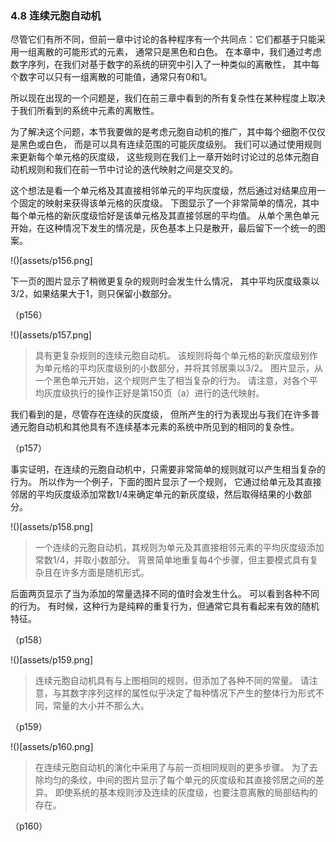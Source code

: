### 4.8  连续元胞自动机

尽管它们有所不同，但前一章中讨论的各种程序有一个共同点：它们都基于只能采用一组离散的可能形式的元素，
通常只是黑色和白色。
在本章中，我们通过考虑数字序列，在我们对基于数字的系统的研究中引入了一种类似的离散性，
其中每个数字可以只有一组离散的可能值，通常只有0和1。

所以现在出现的一个问题是，我们在前三章中看到的所有复杂性在某种程度上取决于我们所看到的系统中元素的离散性。

为了解决这个问题，本节我要做的是考虑元胞自动机的推广，其中每个细胞不仅仅是黑色或白色，
而是可以具有连续范围的可能灰度级别。
我们可以通过使用规则来更新每个单元格的灰度级，
这些规则在我们上一章开始时讨论过的总体元胞自动机规则和我们在前一节中讨论的迭代映射之间是交叉的。

这个想法是看一个单元格及其直接相邻单元的平均灰度级，然后通过对结果应用一个固定的映射来获得该单元格的灰度级。
下图显示了一个非常简单的情况，其中每个单元格的新灰度级恰好是该单元格及其直接邻居的平均值。
从单个黑色单元开始，在这种情况下发生的情况是，灰色基本上只是散开，最后留下一个统一的图案。

!()[assets/p156.png]

下一页的图片显示了稍微更复杂的规则时会发生什么情况，
其中平均灰度级乘以3/2，如果结果大于1，则只保留小数部分。

（p156）

!()[assets/p157.png]

>具有更复杂规则的连续元胞自动机。
该规则将每个单元格的新灰度级别作为单元格的平均灰度级别的小数部分，并将其邻居乘以3/2。
图片显示，从一个黑色单元开始，这个规则产生了相当复杂的行为。
请注意，对各个平均灰度级执行的操作正好是第150页（a）进行的迭代映射。

我们看到的是，尽管存在连续的灰度级，
但所产生的行为表现出与我们在许多普通元胞自动机和其他具有不连续基本元素的系统中所见到的相同的复杂性。

（p157）

事实证明，在连续的元胞自动机中，只需要非常简单的规则就可以产生相当复杂的行为。
所以作为一个例子，下面的图片显示了一个规则，
它通过给单元及其直接邻居的平均灰度级添加常数1/4来确定单元的新灰度级，然后取得结果的小数部分。

!()[assets/p158.png]

>一个连续的元胞自动机，其规则为单元及其直接相邻元素的平均灰度级添加常数1/4，并取小数部分。
背景简单地重复每4个步骤，但主要模式具有复杂且在许多方面是随机形式。

后面两页显示了当为添加的常量选择不同的值时会发生什么。
可以看到各种不同的行为。
有时候，这种行为是纯粹的重复行为，但通常它具有看起来有效的随机特征。

（p158）

!()[assets/p159.png]

>连续元胞自动机具有与上图相同的规则，但添加了各种不同的常量。
请注意，与其数字序列这样的属性似乎决定了每种情况下产生的整体行为形式不同，常量的大小并不那么大。

（p159）

!()[assets/p160.png]

>在连续元胞自动机的演化中采用了与前一页相同规则的更多步骤。
为了去除均匀的条纹，中间的图片显示了每个单元的灰度级和其直接邻居之间的差异。
即使系统的基本规则涉及连续的灰度级，也要注意离散的局部结构的存在。

（p160）

